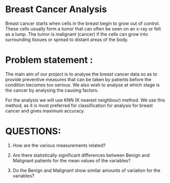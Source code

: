 # Breast Cancer Analysis
Breast cancer starts when cells in the breast begin to grow out of control. These cells usually form a tumor that can often be seen on an x-ray or felt as a lump. The tumor is malignant (cancer) if the cells can grow into surrounding tissues or spread to distant areas of the body.

# Problem statement :
The main aim of our project is to analyse the breast cancer data so as to provide preventive measures that can be taken by patients before the condition becomes too serious.
We also wish to analyse at which stage is the cancer by analysing the causing factors.

For the analysis we will use KNN (K nearest neighbour) method.
We use this method, as it is most preferred for classification for analysis for breast cancer and gives maximum accuracy.

# QUESTIONS:

1. How are the various measurements related?

2. Are there statistically significant differences between Benign and Malignant patients for the mean values of the variables?

3. Do the Benign and Malignant show similar amounts of variation for the variables?
